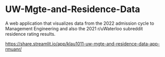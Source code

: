 # UW-Mgte-and-Residence-Data

A web application that visualizes data from the 2022 admission cycle to Management Engineering and also the 2021 r/uWaterloo subreddit residence rating results.

https://share.streamlit.io/app/klau1011-uw-mgte-and-residence-data-app-rmuanr/
